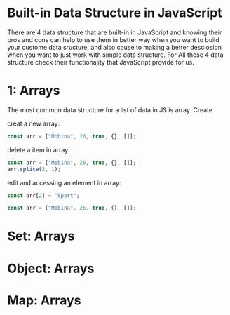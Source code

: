 # Built-in Data Structure in JavaScript

There are 4 data structure that are built-in in JavaScript and knowing their pros and cons can help to use
them in better way when you want to build your custome data sructure, and also cause to making a better
desciosion when you want to just work with simple data structure. For All these 4 data structure check their
functionality that JavaScript provide for us.

# 1: Arrays

The most common data structure for a list of data in JS is array. Create 

creat a new array:
```js
const arr = ["Mobina", 26, true, {}, []];
```

delete a item in array:
```js
const arr = ["Mobina", 26, true, {}, []];
arr.splice(2, 1);
```

edit and accessing an element in array:
```js
const arr[2] = 'Sport';
```

```js
const arr = ["Mobina", 26, true, {}, []];
```

# Set: Arrays

# Object: Arrays

# Map: Arrays
